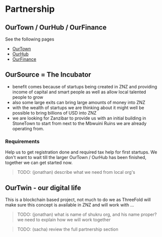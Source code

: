 # Partnership

## OurTown / OurHub / OurFinance

See the following pages

- [OurTown](ppp_ourtown.md)
- [OurHub](ppp_ourhub.md)
- [OurFinance](ppp_ourfinance.md)


## OurSource = The Incubator

- benefit comes because of startups being created in ZNZ and providing income of capital and smart people as well as allow local talented people to grow
- also some large exits can bring large amounts of money into ZNZ
- with the wealth of startups we are thinking about it might well be possible to bring billions of USD into ZNZ
- we are looking for Zanzibar to provide us with an initial building in StoneTown to start from next to the Mbwuini Ruins we are already operating from.


### Requirements

Help us to get registration done and required tax help for first startups. We don't want to wait till the larger OurTown / OurHub has been finished, together we can get started now.

> TODO: (jonathan) describe what we need from local org's

## OurTwin - our digital life

This is a blockchain based project, not much to do we as ThreeFold will make sure this concept is available in ZNZ and will work with ...


> TODO: (jonathan) what is name of shukru org, and his name proper? we need to explain how we will work together


> TODO: (sacha) review the full partnership section